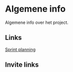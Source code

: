 # Algemene info

Algemene info over het project.

## Links

[Sprint planning](/documents/SPRINT_PLANNING.md)  
<!-- [Use case diagram](/documents/files/use-case/use-case.jpg)   -->

## Invite links

